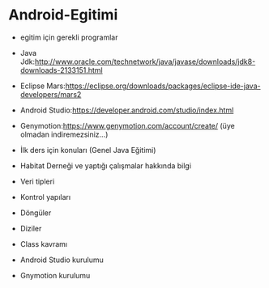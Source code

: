 # Android-Egitimi
- egitim için gerekli programlar
- Java Jdk:http://www.oracle.com/technetwork/java/javase/downloads/jdk8-downloads-2133151.html
- Eclipse Mars:https://eclipse.org/downloads/packages/eclipse-ide-java-developers/mars2
- Android Studio:https://developer.android.com/studio/index.html
- Genymotion:https://www.genymotion.com/account/create/ (üye olmadan indiremezsiniz...)


- İlk ders için konuları (Genel Java Eğitimi)
- Habitat Derneği ve yaptığı çalışmalar hakkında bilgi 
- Veri tipleri
- Kontrol yapıları
- Döngüler
- Diziler
- Class kavramı
- Android Studio kurulumu
- Gnymotion kurulumu 
